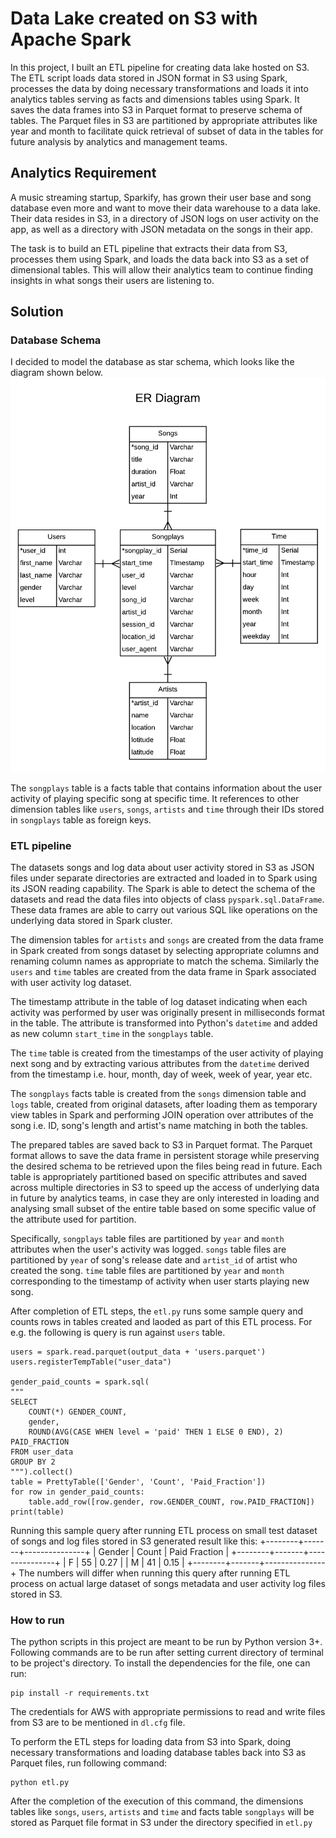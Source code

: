 # Data Lake created on S3 with Apache Spark
In this project, I built an ETL pipeline for creating data lake hosted on S3. The ETL script loads data stored in JSON format in S3 using Spark, processes the data by doing necessary transformations and loads it into analytics tables serving as facts and dimensions tables using Spark. It saves the data frames into S3 in Parquet format to preserve schema of tables. The Parquet files in S3 are partitioned by appropriate attributes like year and month to facilitate quick retrieval of subset of data in the tables for future analysis by analytics and management teams.

## Analytics Requirement
A music streaming startup, Sparkify, has grown their user base and song database even more and want to move their data warehouse to a data lake. Their data resides in S3, in a directory of JSON logs on user activity on the app, as well as a directory with JSON metadata on the songs in their app.

The task is to build an ETL pipeline that extracts their data from S3, processes them using Spark, and loads the data back into S3 as a set of dimensional tables. This will allow their analytics team to continue finding insights in what songs their users are listening to.

## Solution
### Database Schema
I decided to model the database as star schema, which looks like the diagram shown below.
![ER Diagram of Database Schema](song_plays_database_ERD.png)

The `songplays` table is a facts table that contains information about the user activity of playing specific song at specific time. It references to other dimension tables like `users`, `songs`, `artists` and `time` through their IDs stored in `songplays` table as foreign keys.

### ETL pipeline
The datasets songs and log data about user activity stored in S3 as JSON files under separate directories are extracted and loaded in to Spark using its JSON reading capability. The Spark is  able to detect the schema of the datasets and read the data files into objects of class `pyspark.sql.DataFrame`. These data frames are able to carry out various SQL like operations on the underlying data stored in Spark cluster.

The dimension tables for `artists` and `songs` are created from the data frame in Spark created from songs dataset by selecting appropriate columns and renaming column names as appropriate to match the schema. Similarly the `users` and `time` tables are created from the data frame in Spark associated with user activity log dataset.

The timestamp attribute in the table of log dataset indicating when each activity was performed by user was originally present in milliseconds format in the table. The attribute is transformed into Python's `datetime` and added as new column `start_time` in the `songplays` table.

The `time` table is created from the timestamps of the user activity of playing next song and by extracting various attributes from the `datetime` derived from the timestamp i.e. hour, month, day of week, week of year, year etc.

The `songplays` facts table is created from the `songs` dimension table and `logs` table, created from original datasets, after loading them as temporary view tables in Spark and performing JOIN operation over attributes of the song i.e. ID, song's length and artist's name matching in both the tables. 

The prepared tables are saved back to S3 in Parquet format. The Parquet format allows to save the data frame in persistent storage while preserving the desired schema to be retrieved upon the files being read in future. Each table is appropriately partitioned based on specific attributes and saved across multiple directories in S3 to speed up the access of underlying data in future by analytics teams, in case they are only interested in loading and analysing small subset of the entire table based on some specific value of the attribute used for partition. 

Specifically, `songplays` table files are partitioned by `year` and `month` attributes when the user's activity was logged. `songs` table files are partitioned by `year` of song's release date and `artist_id` of artist who created the song. `time` table files are partitioned by `year` and `month` corresponding to the timestamp of activity when user starts playing new song.
 
After completion of ETL steps, the `etl.py` runs some sample query and counts rows in tables created and laoded as part of this ETL process. For e.g. the following is query is run against `users` table.
    
    users = spark.read.parquet(output_data + 'users.parquet')    
    users.registerTempTable("user_data")

    gender_paid_counts = spark.sql(
    """
    SELECT 
        COUNT(*) GENDER_COUNT,
        gender, 
        ROUND(AVG(CASE WHEN level = 'paid' THEN 1 ELSE 0 END), 2) PAID_FRACTION
    FROM user_data
    GROUP BY 2
    """).collect()
    table = PrettyTable(['Gender', 'Count', 'Paid_Fraction'])
    for row in gender_paid_counts:
        table.add_row([row.gender, row.GENDER_COUNT, row.PAID_FRACTION])
    print(table)

Running this sample query after running ETL process on small test dataset of songs and log files stored in S3 generated result like this:
    +--------+-------+---------------+
    | Gender | Count | Paid Fraction |
    +--------+-------+---------------+
    |   F    |   55  |      0.27     |
    |   M    |   41  |      0.15     |
    +--------+-------+---------------+
The numbers will differ when running this query after running ETL process on actual large dataset of songs metadata and user activity log files stored in S3.

### How to run
The python scripts in this project are meant to be run by Python version 3+. Following commands are to be run after setting current directory of terminal to be project's directory.
To install the dependencies for the file, one can run:

    pip install -r requirements.txt

The credentials for AWS with appropriate permissions to read and write files from S3 are to be mentioned in `dl.cfg` file.

To perform the ETL steps for loading data from S3 into Spark, doing necessary transformations and loading database tables back into S3 as Parquet files, run following command:

    python etl.py
After the completion of the execution of this command, the dimensions tables like `songs`, `users`, `artists` and `time` and facts table `songplays` will be stored as Parquet file format in S3 under the directory specified in `etl.py`